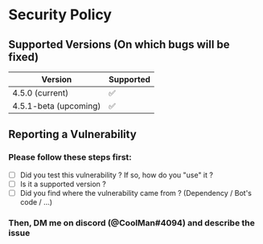 # Security Policy

## Supported Versions (On which bugs will be fixed)

| Version | Supported          |
| ------- | ------------------ |
| 4.5.0 (current) | :white_check_mark: |
| 4.5.1-beta (upcoming) | :white_check_mark: |

## Reporting a Vulnerability

### Please follow these steps first:

- [ ] Did you test this vulnerability ? If so, how do you "use" it ?
- [ ] Is it a supported version ?
- [ ] Did you find where the vulnerability came from ? (Dependency / Bot's code / ...)
### Then, DM me on discord (@CoolMan#4094) and describe the issue

